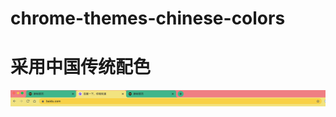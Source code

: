 # chrome-themes-chinese-colors
# 采用中国传统配色

![image-20211012214712222](img/image-20211012214712222.png)

